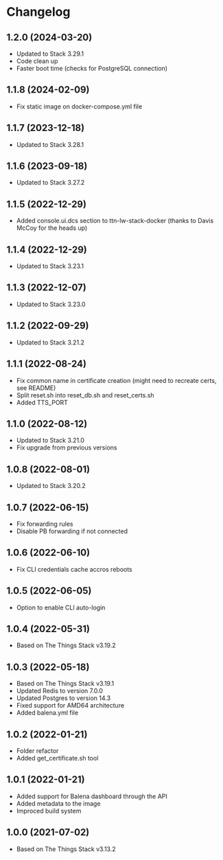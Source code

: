# Changelog

## 1.2.0 (2024-03-20)

* Updated to Stack 3.29.1
* Code clean up
* Faster boot time (checks for PostgreSQL connection)

## 1.1.8 (2024-02-09)

* Fix static image on docker-compose.yml file

## 1.1.7 (2023-12-18)

* Updated to Stack 3.28.1

## 1.1.6 (2023-09-18)

* Updated to Stack 3.27.2

## 1.1.5 (2022-12-29)

* Added console.ui.dcs section to ttn-lw-stack-docker (thanks to Davis McCoy for the heads up)

## 1.1.4 (2022-12-29)

* Updated to Stack 3.23.1

## 1.1.3 (2022-12-07)

* Updated to Stack 3.23.0

## 1.1.2 (2022-09-29)

* Updated to Stack 3.21.2

## 1.1.1 (2022-08-24)

* Fix common name in certificate creation (might need to recreate certs, see README)
* Split reset.sh into reset_db.sh and reset_certs.sh
* Added TTS_PORT

## 1.1.0 (2022-08-12)

* Updated to Stack 3.21.0
* Fix upgrade from previous versions

## 1.0.8 (2022-08-01)

* Updated to Stack 3.20.2

## 1.0.7 (2022-06-15)

* Fix forwarding rules
* Disable PB forwarding if not connected

## 1.0.6 (2022-06-10)

* Fix CLI credentials cache accros reboots

## 1.0.5 (2022-06-05)

* Option to enable CLI auto-login

## 1.0.4 (2022-05-31)

* Based on The Things Stack v3.19.2

## 1.0.3 (2022-05-18)

* Based on The Things Stack v3.19.1
* Updated Redis to version 7.0.0
* Updated Postgres to version 14.3
* Fixed support for AMD64 architecture
* Added balena.yml file

## 1.0.2 (2022-01-21)

* Folder refactor
* Added get_certificate.sh tool

## 1.0.1 (2022-01-21)

* Added support for Balena dashboard through the API
* Added metadata to the image
* Improced build system

## 1.0.0 (2021-07-02)

* Based on The Things Stack v3.13.2
